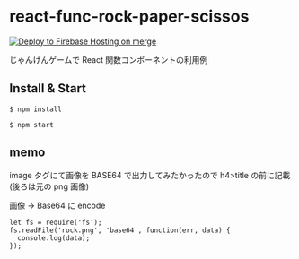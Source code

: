 # react-func-rock-paper-scissos

[![Deploy to Firebase Hosting on merge](https://github.com/hironomiu/react-func-rock-paper-scissos/actions/workflows/firebase-hosting-merge.yml/badge.svg)](https://github.com/hironomiu/react-func-rock-paper-scissos/actions?query=workflow%3Aaction)

じゃんけんゲームで React 関数コンポーネントの利用例

## Install & Start

```
$ npm install

$ npm start
```

## memo

image タグにて画像を BASE64 で出力してみたかったので h4>title の前に記載(後ろは元の png 画像)

画像 -> Base64 に encode

```
let fs = require('fs');
fs.readFile('rock.png', 'base64', function(err, data) {
  console.log(data);
});
```

